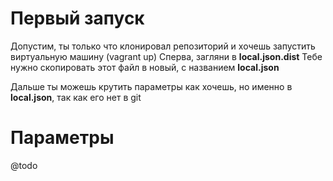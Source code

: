 Первый запуск
===============

Допустим, ты только что клонировал репозиторий и хочешь запустить виртуальную машину (vagrant up)
Сперва, загляни в **local.json.dist**
Тебе нужно скопировать этот файл в новый, с названием **local.json**

Дальше ты можешь крутить параметры как хочешь, но именно в **local.json**, так как его нет в git



Параметры
=========

@todo